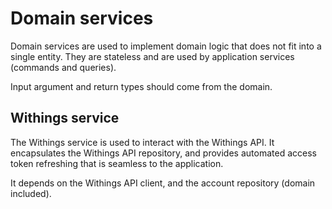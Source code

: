 # Domain services

Domain services are used to implement domain logic that does not fit into a single entity. They are stateless and are
used by application services (commands and queries).

Input argument and return types should come from the domain.

## Withings service

The Withings service is used to interact with the Withings API. It encapsulates the Withings API repository, and
provides automated access token refreshing that is seamless to the application.

It depends on the Withings API client, and the account repository (domain included).